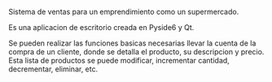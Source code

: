 Sistema de ventas para un emprendimiento como un supermercado.

Es una aplicacion de escritorio creada en Pyside6 y Qt. 

Se pueden realizar las funciones basicas necesarias llevar la cuenta de la compra de un cliente, donde se detalla el producto, su descripcion y precio.
Esta lista de productos se puede modificar, incrementar cantidad, decrementar, eliminar, etc.

